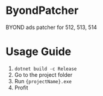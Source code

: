 # ByondPatcher
BYOND ads patcher for 512, 513, 514

# Usage Guide
1. `dotnet build -c Release`
2. Go to the project folder
3. Run `{projectName}.exe`
4. Profit

